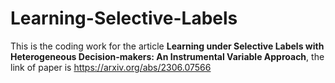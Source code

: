 # Learning-Selective-Labels

This is the coding work for the article **Learning under Selective Labels with Heterogeneous Decision-makers: An Instrumental Variable Approach**, the link of paper is https://arxiv.org/abs/2306.07566
